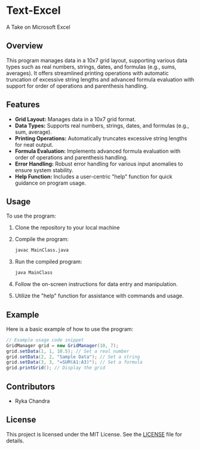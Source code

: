 # Text-Excel
A Take on Microsoft Excel

## Overview

This program manages data in a 10x7 grid layout, supporting various data types such as real numbers, strings, dates, and formulas (e.g., sums, averages). It offers streamlined printing operations with automatic truncation of excessive string lengths and advanced formula evaluation with support for order of operations and parenthesis handling.

## Features

- **Grid Layout:** Manages data in a 10x7 grid format.
- **Data Types:** Supports real numbers, strings, dates, and formulas (e.g., sum, average).
- **Printing Operations:** Automatically truncates excessive string lengths for neat output.
- **Formula Evaluation:** Implements advanced formula evaluation with order of operations and parenthesis handling.
- **Error Handling:** Robust error handling for various input anomalies to ensure system stability.
- **Help Function:** Includes a user-centric "help" function for quick guidance on program usage.

## Usage

To use the program:

1. Clone the repository to your local machine

2. Compile the program:
   ```bash
   javac MainClass.java
   ```

3. Run the compiled program:
   ```bash
   java MainClass
   ```

4. Follow the on-screen instructions for data entry and manipulation.

5. Utilize the "help" function for assistance with commands and usage.

## Example

Here is a basic example of how to use the program:

```java
// Example usage code snippet
GridManager grid = new GridManager(10, 7);
grid.setData(1, 1, 10.5); // Set a real number
grid.setData(2, 2, "Sample Data"); // Set a string
grid.setData(3, 3, "=SUM(A1:A3)"); // Set a formula
grid.printGrid(); // Display the grid
```

## Contributors

- Ryka Chandra

## License

This project is licensed under the MIT License. See the [LICENSE](LICENSE) file for details.
